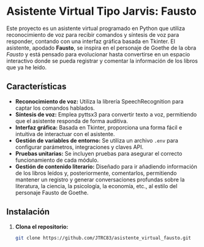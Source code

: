 # Asistente Virtual Tipo Jarvis: Fausto

Este proyecto es un asistente virtual programado en Python que utiliza reconocimiento de voz para recibir comandos y síntesis de voz para responder, contando con una interfaz gráfica basada en Tkinter. El asistente, apodado **Fausto**, se inspira en el personaje de Goethe de la obra *Fausto* y está pensado para evolucionar hasta convertirse en un espacio interactivo donde se pueda registrar y comentar la información de los libros que ya he leído.

## Características

- **Reconocimiento de voz:** Utiliza la librería SpeechRecognition para captar los comandos hablados.
- **Síntesis de voz:** Emplea pyttsx3 para convertir texto a voz, permitiendo que el asistente responda de forma auditiva.
- **Interfaz gráfica:** Basada en Tkinter, proporciona una forma fácil e intuitiva de interactuar con el asistente.
- **Gestión de variables de entorno:** Se utiliza un archivo `.env` para configurar parámetros, integraciones y claves API.
- **Pruebas unitarias:** Se incluyen pruebas para asegurar el correcto funcionamiento de cada módulo.
- **Gestión de contenido literario:** Diseñado para ir añadiendo información de los libros leídos y, posteriormente, comentarlos, permitiendo mantener un registro y generar conversaciones profundas sobre la literatura, la ciencia, la psicología, la economía, etc., al estilo del personaje Fausto de Goethe.

## Instalación

1. **Clona el repositorio:**

   ```bash
   git clone https://github.com/JTRC83/asistente_virtual_fausto.git